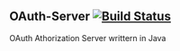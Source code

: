 ## OAuth-Server [![Build Status](http://140.115.3.96:8080/jenkins/buildStatus/icon?job=OAuth-Service)](http://140.115.3.96:8080/jenkins/job/OAuth-Service/)
OAuth Athorization Server writtern in Java